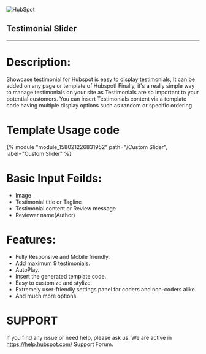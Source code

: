 ![HubSpot](https://cdn2.hubspot.net/hubfs/327485/HubSpot%20Wordmark%20-%20Full%20Color.png "HubSpot")
## Testimonial Slider

---

# Description:

Showcase testimonial for Hubspot is easy to display testimonials, It can be added on any page or template of Hubspot!
Finally, it's a really simple way to manage testimonials on your site as Testimonials are so important to your potential customers. You can insert Testimonials content via a template code having multiple display options such as random or specific ordering.

# Template Usage code
{% module "module_158021226831952" path="/Custom Slider", label="Custom Slider" %}

# Basic Input Feilds:

- Image
- Testimonial title or Tagline
- Testimonial content or Review message
- Reviewer name(Author)


# Features: 

- Fully Responsive and Mobile friendly.
- Add maximum 9 testimonials.
- AutoPlay.
- Insert the generated template code.
- Easy to customize and stylize.
- Extremely user-friendly settings panel for coders and non-coders alike.
- And much more options.

# SUPPORT
If you find any issue or need help, please ask us. We are active in https://help.hubspot.com/ Support Forum.